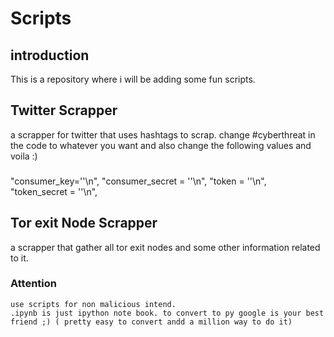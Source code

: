 # Scripts

## introduction
   This is a repository where i will be adding some fun scripts.
   
## Twitter Scrapper
   a scrapper for twitter that uses hashtags to scrap. change #cyberthreat in the code to whatever you want and also change the following values and voila :)
###   
   "consumer_key=''\n",
    "consumer_secret = ''\n",
    "token = ''\n",
    "token_secret = ''\n",
   
## Tor exit Node Scrapper
   a scrapper that gather all tor exit nodes and some other information related to it.
   

### Attention
    use scripts for non malicious intend.
    .ipynb is just ipython note book. to convert to py google is your best friend ;) ( pretty easy to convert andd a million way to do it)
